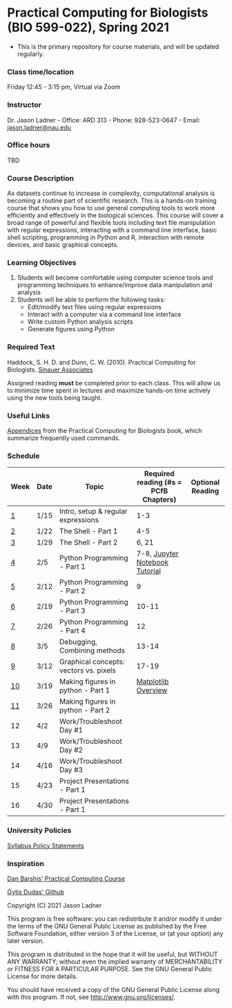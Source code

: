 # Practical Computing for Biologists (BIO 599-022), Spring 2021
- This is the primary repository for course materials, and will be updated regularly. 

### Class time/location
Friday 12:45 - 3:15 pm, Virtual via Zoom

### Instructor
Dr. Jason Ladner
    - Office: ARD 313
    - Phone: 928-523-0647
    - Email: jason.ladner@nau.edu

### Office hours
TBD
    
### Course Description
As datasets continue to increase in complexity, computational analysis is becoming a routine part of scientific research. This is a hands-on training course that shows you how to use general computing tools to work more efficiently and effectively in the biological sciences. This course will cover a broad range of powerful and flexible tools including text file manipulation with regular expressions, interacting with a command line interface, basic shell scripting, programming in Python and R, interaction with remote devices, and basic graphical concepts.

### Learning Objectives
1. Students will become comfortable using computer science tools and programming techniques to enhance/improve data manipulation and analysis
2. Students will be able to perform the following tasks:
    - Edit/modify text files using regular expressions
    - Interact with a computer via a command line interface
    - Write custom Python analysis scripts
    - Generate figures using Python

### Required Text
Haddock, S. H. D. and Dunn, C. W. (2010). Practical Computing for Biologists. [Sinauer Associates](http://practicalcomputing.org)

Assigned reading **must** be completed prior to each class. This will allow us to minimize time spent in lectures and maximize hands-on time actively using the new tools being taught. 

### Useful Links
[Appendices](http://practicalcomputing.org/files/PCfB_Appendices.pdf) from the Practical Computing for Biologists book, which summarize frequently used commands. 


### Schedule

Week | Date | Topic | Required reading (#s = PCfB Chapters) | Optional Reading
-----|------|-------|---------------------------------|---------
[1](https://github.com/jtladner/PracticalComputing_Spring2021/tree/master/Week01_Intro_RegExp) | 1/15 | Intro, setup & regular expressions | 1-3 |
[2](https://github.com/jtladner/PracticalComputing_Spring2021/tree/master/Class02_Shell-pt1) | 1/22 | The Shell - Part 1 | 4-5 |
[3](https://github.com/jtladner/PracticalComputing_Spring2021/tree/master/Class03_Shell-pt2) | 1/29 | The Shell - Part 2 | 6, 21 |
[4](https://github.com/jtladner/PracticalComputing_Spring2021/tree/master/Class04_Python-pt1) | 2/5 | Python Programming - Part 1 | 7-8, [Jupyter Notebook Tutorial](https://www.datacamp.com/community/tutorials/tutorial-jupyter-notebook) |
[5](https://github.com/jtladner/PracticalComputing_Spring2021/tree/master/Class05_Python-pt2) | 2/12 | Python Programming - Part 2 | 9 |
[6](https://github.com/jtladner/PracticalComputing_Spring2021/tree/master/Class06_Python-pt3) | 2/19 | Python Programming - Part 3 | 10-11 |
[7](https://github.com/jtladner/PracticalComputing_Spring2021/tree/master/Class07_Python-pt4) | 2/26 | Python Programming - Part 4 | 12 |
[8](https://github.com/jtladner/PracticalComputing_Spring2021/tree/master/Class08_Debugging) | 3/5 | Debugging, Combining methods | 13-14 |
[9](https://github.com/jtladner/PracticalComputing_Spring2021/tree/master/Class09_Graphics) | 3/12 | Graphical concepts: vectors vs. pixels | 17-19 |
[10](https://github.com/jtladner/PracticalComputing_Spring2021/tree/master/Class10_Matplotlib-pt1) | 3/19 | Making figures in python - Part 1 | [Matplotlib Overview](https://towardsdatascience.com/data-science-with-python-intro-to-data-visualization-and-matplotlib-5f799b7c6d82) | 
[11](https://github.com/jtladner/PracticalComputing_Spring2021/tree/master/Class10_Matplotlib-pt2) | 3/26 | Making figures in python - Part 2 | 
12 | 4/2 | Work/Troubleshoot Day #1 | 
13 | 4/9 | Work/Troubleshoot Day #2 | 
14 | 4/16 | Work/Troubleshoot Day #3 | 
15 | 4/23 | Project Presentations - Part 1 | 
16 | 4/30 | Project Presentations - Part 1 | 

### University Policies
[Syllabus Policy Statements](https://nau.edu/university-policy-library/syllabus-requirements/)

### Inspiration
[Dan Barshis' Practical Computing Course](https://bitbucket.org/dbarshis/17sp_pcfb)

[Gytis Dudas' Github](https://github.com/evogytis)

Copyright (C) 2021  Jason Ladner

This program is free software: you can redistribute it and/or modify
it under the terms of the GNU General Public License as published by
the Free Software Foundation, either version 3 of the License, or
(at your option) any later version.

This program is distributed in the hope that it will be useful,
but WITHOUT ANY WARRANTY; without even the implied warranty of
MERCHANTABILITY or FITNESS FOR A PARTICULAR PURPOSE.  See the
GNU General Public License for more details.

You should have received a copy of the GNU General Public License
along with this program.  If not, see <http://www.gnu.org/licenses/>.